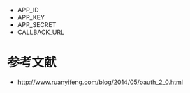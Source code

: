 

- APP_ID
- APP_KEY
- APP_SECRET
- CALLBACK_URL



# 参考文献
- http://www.ruanyifeng.com/blog/2014/05/oauth_2_0.html
